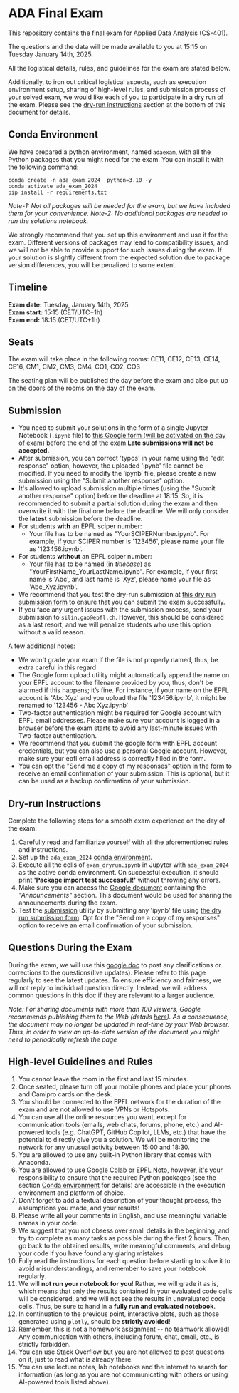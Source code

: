# ADA Final Exam

This repository contains the final exam for Applied Data Analysis (CS-401).

The questions and the data will be made available to you at 15:15 on Tuesday January 14th, 2025.

All the logistical details, rules, and guidelines for the exam are stated below.

Additionally, to iron out critical logistical aspects, such as execution environment setup, sharing of high-level rules, and submission process of your solved exam, we would like each of you to participate in a dry run of the exam. Please see the [dry-run instructions](#Dry-run-Instructions) section at the bottom of this document for details.

## Conda Environment
We have prepared a python environment, named `adaexam`, with all the Python packages that you might need for the exam. You can install it with the following command:   

```shell
conda create -n ada_exam_2024  python=3.10 -y
conda activate ada_exam_2024
pip install -r requirements.txt
```

*Note-1: Not all packages will be needed for the exam, but we have included them for your convenience.*
*Note-2: No additional packages are needed to run the solutions notebook.*

We strongly recommend that you set up this environment and use it for the exam. Different versions of packages may lead to compatibility issues, and we will not be able to provide support for such issues during the exam. If your solution is slightly different from the expected solution due to package version differences, you will be penalized to some extent.

## Timeline

**Exam date:** Tuesday, January 14th, 2025   
**Exam start:** 15:15 (CET/UTC+1h)   
**Exam end:** 18:15 (CET/UTC+1h)   

## Seats

The exam will take place in the following rooms:
CE11, CE12, CE13, CE14, CE16, CM1, CM2, CM3, CM4, CO1, CO2, CO3

The seating plan will be published the day before the exam and also put up on the doors of the rooms on the day of the exam.

## Submission

* You need to submit your solutions in the form of a single Jupyter Notebook (`.ipynb` file) to [this Google form (will be activated on the day of exam)](https://forms.gle/52qASNex6khKaGx58) before the end of the exam.**Late submissions will not be accepted.** 
* After submission, you can correct 'typos' in your name using the "edit response" option, however, the uploaded 'ipynb' file cannot be modified. If you need to modify the ‘ipynb’ file, please create a new submission using the "Submit another response" option.
* It's allowed to upload submission multiple times (using the "Submit another response" option) before the deadline at 18:15. So, it is recommended to submit a partial solution during the exam and then overwrite it with the final one before the deadline. We will only consider the **latest** submission before the deadline.
* For students **with** an EPFL sciper number:
   * Your file has to be named as "YourSCIPERNumber.ipynb". For example, if your SCIPER number is '123456', please name your file as '123456.ipynb'.   
* For students **without** an EPFL sciper number:
   * Your file has to be named (in *titlecase*) as "YourFirstName_YourLastName.ipynb". For example, if your first name is 'Abc', and last name is 'Xyz', please name your file as 'Abc_Xyz.ipynb'.   
* We recommend that you test the dry-run submission at [this dry run submission form](https://forms.gle/bYxSEzTozsfLdQpe8) to ensure that you can submit the exam successfully.
* If you face any urgent issues with the submission process, send your submission to `silin.gao@epfl.ch`. However, this should be considered as a last resort, and we will penalize students who use this option without a valid reason.

A few additional notes:

- We won't grade your exam if the file is not properly named, thus, be extra careful in this regard
- The Google form upload utility might automatically append the name on your EPFL account to the filename provided by you, thus, don't be alarmed if this happens; it’s fine. For instance, if your name on the EPFL account is 'Abc Xyz' and you upload the file '123456.ipynb', it might be renamed to '123456 - Abc Xyz.ipynb'
- Two-factor authentication might be required for Google account with EPFL email addresses. Please make sure your account is logged in a browser before the exam starts to avoid any last-minute issues with Two-factor authentication.
- We recommend that you submit the google form with EPFL account credentials, but you can also use a personal Google account. However, make sure your epfl email address is correctly filled in the form.
- You can opt the "Send me a copy of my responses" option in the form to receive an email confirmation of your submission. This is optional, but it can be used as a backup confirmation of your submission.

## Dry-run Instructions

Complete the following steps for a smooth exam experience on the day of the exam:

1. Carefully read and familiarize yourself with all the aforementioned rules and instructions.
2. Set up the `ada_exam_2024` [conda environment](#Conda-Environment).
3. Execute all the cells of `exam_dryrun.ipynb` in Jupyter with `ada_exam_2024` as the active conda environment. On successful execution, it should print **'Package import test successful!'** without throwing any errors.
4. Make sure you can access the [Google document](https://docs.google.com/document/d/e/2PACX-1vSGK9QkaeX5pWgmxyiRyRm61Q1HOByW4Jx5a616NS_F-VbkdubsHkhyq_V2Oq-0HiT_OTVAKg8OY6UO/pub) containing the *"Announcements"* section. This document would be used for sharing the announcements during the exam.
5. Test the [submission](#submission) utility by submitting any 'ipynb' file using [the dry run submission form](https://forms.gle/bYxSEzTozsfLdQpe8). Opt for the "Send me a copy of my responses" option to receive an email confirmation of your submission. 

## Questions During the Exam

During the exam, we will use this [google doc](https://docs.google.com/document/d/e/2PACX-1vSGK9QkaeX5pWgmxyiRyRm61Q1HOByW4Jx5a616NS_F-VbkdubsHkhyq_V2Oq-0HiT_OTVAKg8OY6UO/pub) to post any clarifications or corrections to the questions(live updates). Please refer to this page regularly to see the latest updates.
To ensure efficiency and fairness, we will not reply to individual question directly. Instead, we will address common questions in this doc if they are relevant to a larger audience.  

*Note: For sharing documents with more than 100 viewers, Google recommends publishing them to the Web (details [here](https://support.google.com/a/users/answer/9308870?hl=en)). As a consequence, the document may no longer be updated in real-time by your Web browser. Thus, in order to view an up-to-date version of the document you might need to periodically refresh the page*


## High-level Guidelines and Rules

1. You cannot leave the room in the first and last 15 minutes.
2. Once seated, please turn off your mobile phones and place your phones and Camipro cards on the desk. 
3. You should be connected to the EPFL network for the duration of the exam and are not allowed to use VPNs or Hotspots.
4. You can use all the online resources you want, except for communication tools (emails, web chats, forums, phone, etc.) and AI-powered tools (e.g. ChatGPT, GitHub Copilot, LLMs, etc.) that have the potential to directly give you a solution. We will be monitoring the network for any unusual activity between 15:00 and 18:30.
5. You are allowed to use any built-in Python library that comes with Anaconda.
6.  You are allowed to use [Google Colab](https://colab.research.google.com/) or [EPFL Noto](https://noto.epfl.ch), however, it's your responsibility to ensure that the required Python packages (see the section [Conda environment](#Conda-environment) for details) are accessible in the execution environment and platform of choice.
7.  Don't forget to add a textual description of your thought process, the assumptions you made, and your results!
8.  Please write all your comments in English, and use meaningful variable names in your code.
9.  We suggest that you not obsess over small details in the beginning, and try to complete as many tasks as possible during the first 2 hours. Then, go back to the obtained results, write meaningful comments, and debug your code if you have found any glaring mistakes.
10. Fully read the instructions for each question before starting to solve it to avoid misunderstandings, and remember to save your notebook regularly.
11. We will **not run your notebook for you**! Rather, we will grade it as is, which means that only the results contained in your evaluated code cells will be considered, and we will not see the results in unevaluated code cells. Thus, be sure to hand in a **fully run and evaluated notebook**.
12. In continuation to the previous point, interactive plots, such as those generated using `plotly`, should be **strictly avoided**!
13. Remember, this is not a homework assignment -- no teamwork allowed! Any communication with others, including forum, chat, email, etc., is strictly forbidden.
14. You can use Stack Overflow but you are not allowed to post questions on it, just to read what is already there.
15. You can use lecture notes, lab notebooks and the internet to search for information (as long as you are not communicating with others or using AI-powered tools listed above).

